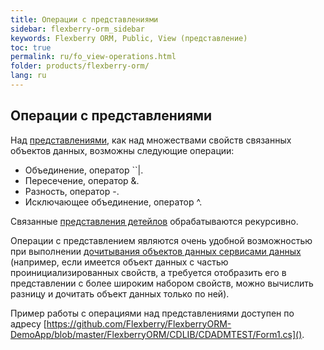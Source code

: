```yaml
---
title: Операции с представлениями
sidebar: flexberry-orm_sidebar
keywords: Flexberry ORM, Public, View (представление)
toc: true
permalink: ru/fo_view-operations.html
folder: products/flexberry-orm/
lang: ru
---
```


## Операции с представлениями

Над [представлениями](fd_view-definition.html), как над множествами свойств связанных объектов данных, возможны следующие операции:

*	Объединение, оператор ``|.
*	Пересечение, оператор &.
*	Разность, оператор -.
*	Исключающее объединение, оператор ^.

Связанные [представления детейлов](fd_view-definition.html) обрабатываются рекурсивно.

Операции с представлением являются очень удобной возможностью при выполнении [дочитывания объектов данных сервисами данных](fo_additional-loading-data-object) (например, если имеется объект данных с частью проинициализированных свойств, а требуется отобразить его в представлении с более широким набором свойств, можно вычислить разницу и дочитать объект данных только по ней).

Пример работы с операциями над представлениями доступен по адресу [https://github.com/Flexberry/FlexberryORM-DemoApp/blob/master/FlexberryORM/CDLIB/CDADMTEST/Form1.cs]().
